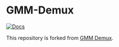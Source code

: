 # GMM-Demux 
[![Docs](https://readthedocs.org/projects/gmm-demux/badge/?version=latest&style=plastic)](https://gmm-demux.readthedocs.io/)

This repository is forked from [GMM Demux](https://github.com/CHPGenetics/GMM-Demux).
